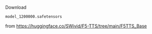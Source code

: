 
Download 
```
model_1200000.safetensors
```
from https://huggingface.co/SWivid/F5-TTS/tree/main/F5TTS_Base
